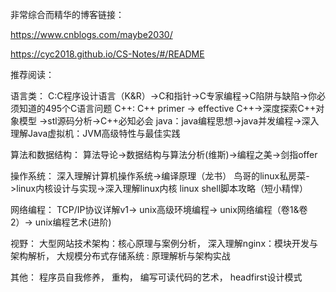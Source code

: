 非常综合而精华的博客链接：

https://www.cnblogs.com/maybe2030/

https://cyc2018.github.io/CS-Notes/#/README



推荐阅读：

语言类：
C:C程序设计语言（K&R）->C和指针->C专家编程->C陷阱与缺陷->你必须知道的495个C语言问题
C++: C++ primer -> effective C++->深度探索C++对象模型 ->stl源码分析->C++必知必会
java：java编程思想->java并发编程->深入理解Java虚拟机：JVM高级特性与最佳实践

算法和数据结构：
算法导论->数据结构与算法分析(维斯)->编程之美->剑指offer

操作系统：
深入理解计算机操作系统->编译原理（龙书）
鸟哥的linux私房菜->linux内核设计与实现->深入理解linux内核
linux shell脚本攻略（短小精悍）

网络编程： 
TCP/IP协议详解v1->
unix高级环境编程->
unix网络编程（卷1&卷2）->
unix编程艺术(进阶)

视野：
大型网站技术架构：核心原理与案例分析，
深入理解nginx：模块开发与架构解析，
大规模分布式存储系统 : 原理解析与架构实战

其他：
程序员自我修养，
重构，
编写可读代码的艺术，
headfirst设计模式